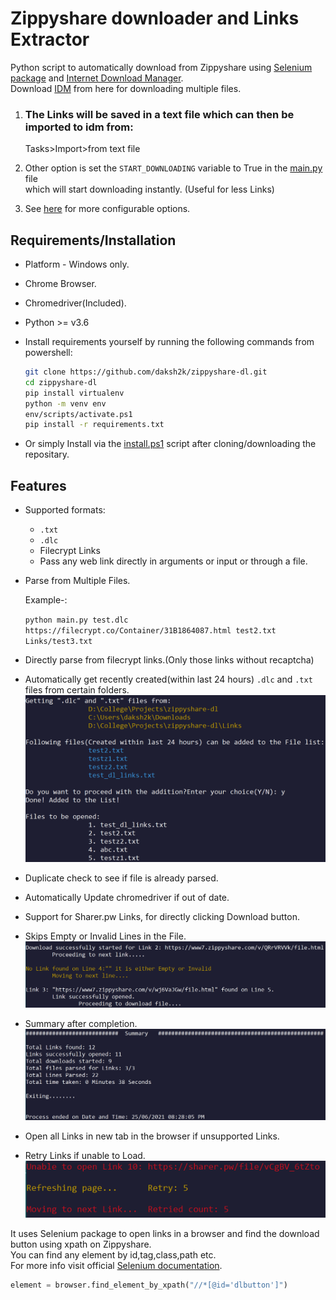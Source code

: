 # Zippyshare downloader and Links Extractor
Python script to automatically download from Zippyshare using [Selenium package](https://www.selenium.dev/) and [Internet Download Manager](https://www.internetdownloadmanager.com/).\
Download [IDM](https://www.internetdownloadmanager.com/download.html) from here for downloading multiple files.

1. ### The Links will be saved in a text file which can then be imported to idm from: 
   Tasks>Import>from text file

2. Other option is set the `START_DOWNLOADING` variable to True in the [main.py](./main.py) file   
 which will start downloading instantly. (Useful for less Links) 
3. See [here](https://github.com/daksh2k/zippyshare-dl/blob/e3acb52c513ea6918e5fbb436c245879b453e89f/main.py#L14-L22) for more configurable options. 

## Requirements/Installation
- Platform - Windows only.
- Chrome Browser.
- Chromedriver(Included). 
- Python >= v3.6
- Install requirements yourself by running the following commands from powershell:
  ``` bash
  git clone https://github.com/daksh2k/zippyshare-dl.git
  cd zippyshare-dl
  pip install virtualenv
  python -m venv env
  env/scripts/activate.ps1
  pip install -r requirements.txt
  ```

- Or simply Install via the [install.ps1](./install.ps1) script after cloning/downloading the repositary.

 
## Features
- Supported formats:
  - `.txt`
  - `.dlc`
  - Filecrypt Links
  - Pass any web link directly in arguments or input or through a file.
- Parse from Multiple Files. 

  Example-:
  
   `python main.py test.dlc https://filecrypt.co/Container/31B1864087.html test2.txt Links/test3.txt`
- Directly parse from filecrypt links.(Only those links without recaptcha)
- Automatically get recently created(within last 24 hours)  `.dlc` and `.txt` files from certain folders.
   ![alt text](./examples/autopick.png "Autopick")
- Duplicate check to see if file is already parsed.
- Automatically Update chromedriver if out of date.
- Support for Sharer.pw Links, for  directly clicking Download button.
- Skips Empty or Invalid Lines in the File.
     ![alt text](./examples/invalid.png "Invalid")
- Summary after completion.
     ![alt text](./examples/summary.png "Summary")
- Open all Links in new tab in the browser if unsupported Links.
- Retry Links if unable to Load.  
  ![alt text](./examples/unable.png "Unable")


It uses Selenium package to open links in a browser and find the download button using xpath on Zippyshare.\
You can find any element by id,tag,class,path etc.\
For more info visit official [Selenium documentation](https://selenium-python.readthedocs.io/locating-elements.html).

```python
element = browser.find_element_by_xpath("//*[@id='dlbutton']")
```



